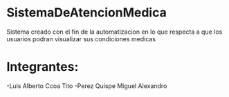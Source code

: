 # SistemaDeAtencionMedica
Sistema creado con el fin de la automatizacion en lo que respecta a que los usuarios podran visualizar sus condiciones medicas
# Integrantes:
-Luis Alberto Ccoa Tito
-Perez Quispe Miguel Alexandro
